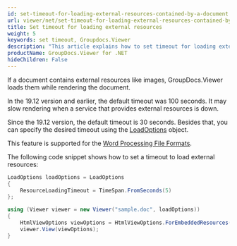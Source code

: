 ```yaml
---
id: set-timeout-for-loading-external-resources-contained-by-a-document
url: viewer/net/set-timeout-for-loading-external-resources-contained-by-a-document
title: Set timeout for loading external resources
weight: 5
keywords: set timeout, Groupdocs.Viewer
description: "This article explains how to set timeout for loading external resources contained by a document with GroupDocs.Viewer within your .NET applications."
productName: GroupDocs.Viewer for .NET
hideChildren: False
---
```

If a document contains external resources like images, GroupDocs.Viewer loads them while rendering the document.

In the 19.12 version and earlier, the default timeout was 100 seconds. It may slow rendering when a service that provides external resources is down.

Since the 19.12 version, the default timeout is 30 seconds. Besides that, you can specify the desired timeout using the [LoadOptions](https://reference.groupdocs.com/viewer/net/groupdocs.viewer.options/loadoptions) object.

This feature is supported for the [Word Processing File Formats](https://docs.fileformat.com/word-processing/).

The following code snippet shows how to set a timeout to load external resources:

```csharp
LoadOptions loadOptions = LoadOptions 
{
    ResourceLoadingTimeout = TimeSpan.FromSeconds(5)
};

using (Viewer viewer = new Viewer("sample.doc", loadOptions))
{
    HtmlViewOptions viewOptions = HtmlViewOptions.ForEmbeddedResources();
    viewer.View(viewOptions);
}
```

